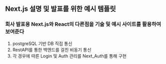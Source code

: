 ## Next.js 설명 및 발표를 위한 예시 템플릿

### 회사 발표용 Next.js와 React의 다른점을 기술 및 예시 사이트를 활용하여 보여준다

1. postgreSQL 기반 DB 직접 통신
2. RestAPI를 통한 백엔드를 걸친 비동기 통신
3. 각 경우에 따른 Login 및 Auth 관리를 Next_Auth를 통해 구현
